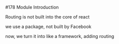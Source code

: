 #178 Module Introduction

Routing is not built into the core of react

we use a package, not built by Facebook

now, we turn it into like a framework, adding routing


